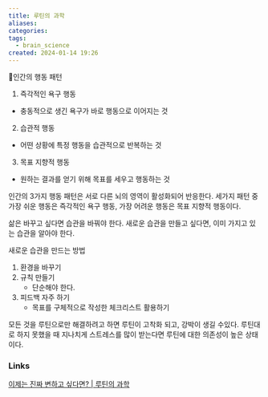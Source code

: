 ```yaml
---
title: 루틴의 과학
aliases: 
categories: 
tags:
  - brain_science
created: 2024-01-14 19:26
---
```

인간의 행동 패턴

1. 즉각적인 욕구 행동
- 충동적으로 생긴 욕구가 바로 행동으로 이어지는 것

2. 습관적 행동
- 어떤 상황에 특정 행동을 습관적으로 반복하는 것

3. 목표 지향적 행동
- 원하는 결과를 얻기 위해 목표를 세우고 행동하는 것

인간의 3가지 행동 패턴은 서로 다른 뇌의 영역이 활성화되어 반응한다.
세가지 패턴 중 가장 쉬운 행동은 즉각적인 욕구 행동, 가장 어려운 행동은 목표 지향적 행동이다.

삶은 바꾸고 싶다면 습관을 바꿔야 한다.
새로운 습관을 만들고 싶다면, 이미 가지고 있는 습관을 알아야 한다.

새로운 습관을 만드는 방법
1. 환경을 바꾸기
2. 규칙 만들기
	- 단순해야 한다.
3. 피드백 자주 하기
	- 목표를 구체적으로 작성한 체크리스트 활용하기

모든 것을 루틴으로만 해결하려고 하면 루틴이 고착화 되고, 강박이 생길 수있다.
루틴대로 하지 못했을 때 지나치게 스트레스를 많이 받는다면 루틴에 대한 의존성이 높은 상태이다.

### Links

[이제는 진짜 변하고 싶다면? | 루틴의 과학](https://www.youtube.com/watch?v=KjY6OPRbht0&list=WL&index=12&t=61s)
